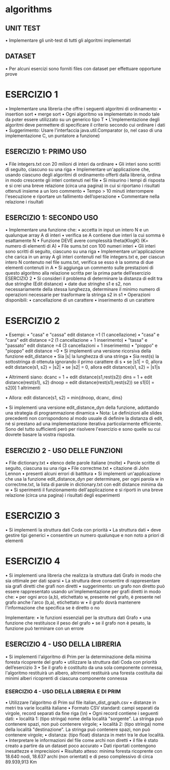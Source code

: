 # algorithms

## UNIT TEST
• Implementare gli unit-test di tutti gli algoritmi implementati
## DATASET
• Per alcuni esercizi sono forniti files con dataset per effettuare opportune prove

# ESERCIZIO 1
• Implementare una libreria che offre i seguenti algoritmi di ordinamento:
• insertion sort
• merge sort
• Ogni algoritmo va implementato in modo tale da poter essere utilizzato su un generico tipo T
• L'implementazione degli algoritmi deve permettere di specificare il criterio secondo cui ordinare i dati
• Suggerimento: Usare l'interfaccia java.util.Comparator (o, nel caso di una implementazione C, un puntatore a funzione)

## ESERCIZIO 1: PRIMO USO
• File integers.txt con 20 milioni di interi da ordinare
• Gli interi sono scritti di seguito, ciascuno su una riga
• Implementare un'applicazione che, usando ciascuno degli algoritmi di ordinamento offerti dalla libreria, ordina in modo crescente gli interi contenuti nel file
• Si misurino i tempi di risposta e si crei una breve relazione (circa una pagina) in cui si riportano i risultati ottenuti insieme a un loro commento
• Tempo > 10 minuti interrompere l'esecuzione e riportare un fallimento dell’operazione
• Commentare nella relazione i risultati

## ESERCIZIO 1: SECONDO USO
• Implementare una funzione che:
• accetta in input un intero N e un qualunque array A di interi
• verifica se A contiene due interi la cui somma è esattamente N
• Funzione DEVE avere complessità theta(KlogK) (K= numero di elementi di A)
• File sums.txt con 100 numeri interi
• Gli interi sono scritti di seguito, ciascuno su una riga
• Implementare un'applicazione che carica in un array A gli interi contenuti nel file integers.txt e, per ciascun intero N contenuto nel file sums.txt, verifica se esso è la somma di due elementi contenuti in A
• Si aggiunga un commento sulle prestazioni di questo algoritmo alla relazione scritta per la prima parte dell’esercizio
ESERCIZIO 2
• Si consideri il problema di determinare la distanza di edit tra due stringhe (Edit distance)
• date due stringhe s1 e s2, non necessariamente della stessa lunghezza, determinare il minimo numero di operazioni necessarie per trasformare la stringa s2 in s1
• Operazioni disponibili:
• cancellazione di un carattere
• inserimento di un carattere

# ESERCIZIO 2
• Esempi:
• "casa" e "cassa" edit distance =1 (1 cancellazione)
• "casa" e "cara" edit distance =2 (1 cancellazione + 1 inserimento)
• "tassa" e "passato" edit distance =4 (3 cancellazioni + 1 inserimento)
• "pioppo" e "pioppo" edit distance =0
• Si implementi una versione ricorsiva della funzione edit_distance
• Sia |s| la lunghezza di una stringa
• Sia rest(s) la sottostringa di ottenuta ignorando il primo carattere di s
• se |s1| = 0, allora  edit distance(s1, s2) = |s2|
• se |s2| = 0, allora edit distance(s1, s2) = |s1|s

• Altrimenti siano:
dcanc = 1 + edit distance(s1,rest(s2))
dins = 1 + edit distance(rest(s1), s2)
dnoop =
edit distance(rest(s1),rest(s2)) se s1[0] = s2[0]
1 altrimenti


• Allora:
edit distance(s1, s2) = min{dnoop, dcanc, dins}

• Si implementi una versione edit_distance_dyn della
funzione, adottando una strategia di programmazione
dinamica
• Nota: Le definizioni alle slides precedenti non corrispondono
al modo usuale di definire la distanza di edit, né si prestano ad
una implementazione iterativa particolarmente efficiente.
Sono del tutto sufficienti però per risolvere l'esercizio e sono
quelle su cui dovrete basare la vostra risposta.

 ## ESERCIZIO 2 - USO DELLE FUNZIONI
• File dictionary.txt
• elenco delle parole italiane (molte)
• Parole scritte di seguito, ciascuna su una riga
• File correctme.txt
• citazione di John Lennon
• presenti alcuni errori di battitura
• Si implementi un'applicazione che usa la funzione
edit_distance_dyn per determinare, per ogni
parola w in correctme.txt, la lista di parole in
dictionary.txt con edit distance minima da w
• Si sperimenti il funzionamento dell'applicazione e
si riporti in una breve relazione (circa una pagina) i
risultati degli esperimenti

# ESERCIZIO 3
• Si implementi la struttura dati Coda con priorità
• La struttura dati
• deve gestire tipi generici
• consentire un numero qualunque e non noto a priori di elementi

# ESERCIZIO 4
• Si implementi una libreria che realizza la struttura dati Grafo in modo che sia
ottimale per dati sparsi
• La struttura deve consentire di rappresentare sia grafi diretti che grafi non diretti
• suggerimento: un grafo non diretto può essere rappresentato usando un'implementazione per grafi diretti in modo che:
• per ogni arco (a,b), etichettato w, presente nel grafo, è presente nel grafo anche l'arco (b,a), etichettato w
• il grafo dovrà mantenere l'informazione che specifica se è diretto o no

Implementare:
• le funzioni essenziali per la struttura dati Grafo
• una funzione che restituisce il peso del grafo
• se il grafo non è pesato, la funzione può terminare con un errore

## ESERCIZIO 4 - USO DELLA LIBRERIA
• Si implementi l'algoritmo di Prim per la determinazione della minima foresta ricoprente del grafo
• utilizzare la struttura dati Coda con priorità dell’esercizio 3
• Se il grafo è costituito da una sola componente connessa, l'algoritmo restituirà un albero, altrimenti restituirà una foresta costituita dai minimi alberi ricoprenti di ciascuna componente connessa

### ESERCIZIO 4 - USO DELLA LIBRERIA E DI PRIM
• Utilizzare l’algoritmo di Prim sul file italian_dist_graph.csv
• distanze in metri tra varie località italiane
• Formato CSV standard: campi separati da virgole, record separati da fine riga (\n)
• Ogni record contiene i seguenti dati:
• località 1: (tipo stringa) nome della località "sorgente". La stringa può contenere spazi, non può contenere virgole;
• località 2: (tipo stringa) nome della località "destinazione". La stringa può contenere spazi, non può contenere virgole;
• distanza: (tipo float) distanza in metri tra le due località.
• Interpretare le informazioni del file come archi non diretti
• il file è stato creato a partire da un dataset poco accurato
• Dati riportati contengono inesattezze e imprecisioni
• Risultato atteso: minima foresta ricoprente con 18.640 nodi, 18.637 archi (non orientati) e di peso complessivo di circa 89.939,913 Km
